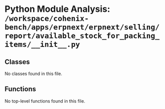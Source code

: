 # Python Module Analysis: `/workspace/cohenix-bench/apps/erpnext/erpnext/selling/report/available_stock_for_packing_items/__init__.py`

## Classes

No classes found in this file.


## Functions

No top-level functions found in this file.
